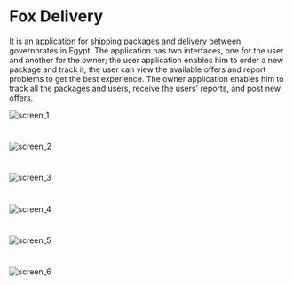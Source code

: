 # Fox Delivery

It is an application for shipping packages and delivery between governorates in Egypt.
The application has two interfaces, one for the user and another for the owner; the user 
application enables him to order a new package and track it; the user can view the 
available offers and report problems to get the best experience.
The owner application enables him to track all the packages and users, receive the users' 
reports, and post new offers.


![screen_1](https://user-images.githubusercontent.com/52718382/229701378-907b2c51-d7a5-471e-9107-e6d01f1a40fb.png)

#

![screen_2](https://user-images.githubusercontent.com/52718382/229701388-ed958d9d-785a-4123-b9a7-85755c8d7644.png)

#

![screen_3](https://user-images.githubusercontent.com/52718382/229701402-a929b7fa-e2d5-4996-b9e2-78ca98345797.png)

#

![screen_4](https://user-images.githubusercontent.com/52718382/229701411-a94a0210-c8e9-483b-a552-fc8923d2e884.png)

#

![screen_5](https://user-images.githubusercontent.com/52718382/229701419-fcb7d2ce-0937-4c98-a5e5-a8064781beeb.png)

#

![screen_6](https://user-images.githubusercontent.com/52718382/229701433-c54bb8c8-8af8-4d42-b34a-dd9289a7904c.png)

#

